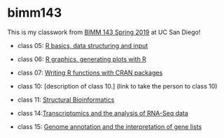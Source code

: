 # bimm143

This is my classwork from [BIMM 143 Spring 2019](https://bioboot.github.io/bimm143_S19/) at UC San Diego!



- class 05: [R basics, data structuring and input](https://htmlpreview.github.io/?https://github.com/chrislee3001/bimm143/blob/master/class05/bimm143_05_rstats/class_05_Sanghun_Lee.html)

- class 06: [R graphics, generating plots with R](https://github.com/chrislee3001/bimm143/blob/master/class06/class_06.pdf)

- class 07: [Writing R functions with CRAN packages](https://htmlpreview.github.io/?https://github.com/chrislee3001/bimm143/blob/master/class07/class07.html)

- class 10: [description of class 10.] (link to take the person to class 10)

- class 11: [Structural Bioinformatics]()

- class 14:[Transcriptomics and the analysis of RNA-Seq data](https://github.com/chrislee3001/bimm143/blob/master/class14/class14.pdf)

- class 15: [Genome annotation and the interpretation of gene lists](https://github.com/chrislee3001/bimm143/blob/master/class15/class15.pdf)
